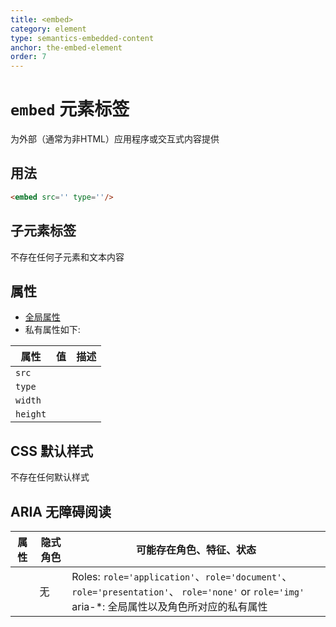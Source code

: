 ```yaml
---
title: <embed>
category: element
type: semantics-embedded-content
anchor: the-embed-element
order: 7
---
```


# `embed` 元素标签

为外部（通常为非HTML）应用程序或交互式内容提供

## 用法

```html
<embed src='' type=''/>
```

## 子元素标签

不存在任何子元素和文本内容

## 属性

* [全局属性](/front-end/HTML/attribute#anchor-全局属性)
* 私有属性如下:

| 属性 | 值 | 描述 |
| ---- | ---- | ---- |
| `src` | | |
| `type` | | |
| `width` | | |
| `height` | | |

## CSS 默认样式

不存在任何默认样式

## ARIA 无障碍阅读

| 属性 | 隐式角色 | 可能存在角色、特征、状态 |
| ---- | ---- | ---- |
| | 无 | Roles: `role='application'`、`role='document'`、`role='presentation'`、 `role='none'` or `role='img'` <br> aria-*: 全局属性以及角色所对应的私有属性 |

